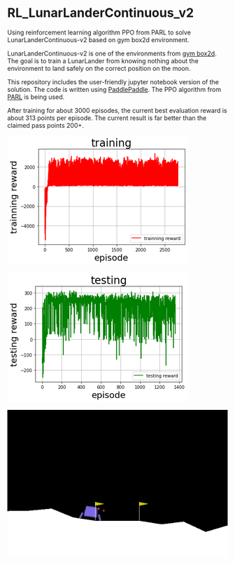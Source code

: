 # RL_LunarLanderContinuous_v2
Using reinforcement learning algorithm PPO from PARL to solve LunarLanderContinuous-v2 based on gym box2d environment.

LunarLanderContinuous-v2 is one of the environments from [gym box2d](https://gym.openai.com/envs/#box2d).
The goal is to train a LunarLander from knowing nothing about the environment to land safely on the correct position on the moon.


This repository includes the user-friendly jupyter notebook version of the solution.
The code is written using [PaddlePaddle](https://github.com/PaddlePaddle). The PPO algorithm from [PARL](https://github.com/PaddlePaddle/PARL) is being used. 

After training for about 3000 episodes, the current best evaluation reward is about 313 points per episode.
The current result is far better than the claimed pass points 200+. 

![train rewards](https://github.com/eepgxxy/RL_LunarLanderContinuous_v2/blob/master/train.png)

![eval rewards](https://github.com/eepgxxy/RL_LunarLanderContinuous_v2/blob/master/eval.png)

![result](https://github.com/eepgxxy/RL_LunarLanderContinuous_v2/blob/master/result.gif)

